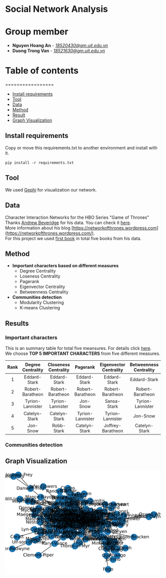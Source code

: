 # Social Network Analysis  

# Group member
* **Nguyen Hoang An** - *18520430@gm.uit.edu.vn*
* **Duong Trong Van** - *18521630@gm.uit.edu.vn*

# Table of contents
=================

<!--ts-->
   * [Install requirements](#install-requirements)
   * [Tool](#tool)
   * [Data](#data)
   * [Method](#method)
   * [Result](result)
   * [Graph Visualization](#graph-visualization)
   
<!--te-->

## Install requirements
Copy or move this requirements.txt to another environment and install with it.
```Shell
pip install -r requirements.txt
```

## Tool
We used [Gephi](https://gephi.org/) for visualization our network.

## Data
Character Interaction Networks for the HBO Series "Game of Thrones"  
Thanks [Andrew Beveridge](https://twitter.com/mathbeveridge) for his data. You can check it [here](https://github.com/mathbeveridge/asoiaf).  
More information about his blog [https://networkofthrones.wordpress.com](https://networkofthrones.wordpress.com/).  
For this project we used [first book](https://github.com/mathbeveridge/asoiaf/blob/master/data/asoiaf-all-nodes.csv) in total five books from his data.

## Method
* **Important characters based on different measures**
    * Degree Centrality
    * Loseness Centrality
    * Pagerank
    * Eigenvector Centrality
    * Betweenness Centrality
* **Communities detection** 
    * Modularity Clustering
    * K-means Clustering
 
 ## Results

 ### Important characters
 This is an summary table for total five meansures. For details click [here](Results).  
 We choose **TOP 5 IMPORTANT CHARACTERS** from five different measures.
 
| Rank   | Degree Centrality | Closeness Centrality | Pagerank | Eigenvector Centrality	| Betweenness Centrality |
| :----: | :---------------: | :------------------: | :------: | :--------------------:	| :--------------------: |
| 1   | Eddard-Stark | Eddard-Stark | Eddard-Stark | Eddard-Stark	| Eddard-Stark |
| 2   | Robert-Baratheon | Robert-Baratheon | Robert-Baratheon | Robert-Baratheon	| Robert-Baratheon |
| 3   | Tyrion-Lannister | Tyrion-Lannister | Jon-Snow | Sansa-Stark		| Tyrion-Lannister |
| 4   | Catelyn-Stark	 | Catelyn-Stark	 | Tyrion-Lannister	 | Tyrion-Lannister		| Jon-Snow |
| 5   | Jon-Snow | Robb-Stark | Catelyn-Stark | Joffrey-Baratheon	| Catelyn-Stark |

 ### Communities detection
 
 
 
 
 
 
 
 
 
 
 
 
 
## Graph Visualization
<img src = 'graph.png'>
